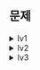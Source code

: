 




## 문제
<details>
<summary>lv1</summary>
[2025-09-11] [택배 상자 꺼내기](https://school.programmers.co.kr/learn/courses/30/lessons/389478)


</details>

<details>
<summary>lv2</summary>

[2025-08-28] [완전범죄](https://school.programmers.co.kr/learn/courses/30/lessons/389480)

[2025-08-29] [서버 증설 횟수](https://school.programmers.co.kr/learn/courses/30/lessons/389479)

[2025-09-01] [올바른 괄호](https://school.programmers.co.kr/learn/courses/30/lessons/12909)

[2025-09-02] [석유 시추](https://school.programmers.co.kr/learn/courses/30/lessons/250136)

[2025-09-03] [지게차와 크레인](https://school.programmers.co.kr/learn/courses/30/lessons/388353)

[2025-09-04] [비밀 코드 해독](https://school.programmers.co.kr/learn/courses/30/lessons/388352)

[2025-09-05] [퍼즐 게임 챌린지](https://school.programmers.co.kr/learn/courses/30/lessons/340212)

[2025-09-08] [요격 시스템](https://school.programmers.co.kr/learn/courses/30/lessons/181188) / LTH

[2025-09-09] [충돌위험 찾기](https://school.programmers.co.kr/learn/courses/30/lessons/340211)

[2025-09-10] [도넛과 막대 그래프](https://school.programmers.co.kr/learn/courses/30/lessons/258711)

[2025-09-11] [아날로그 시계](https://school.programmers.co.kr/learn/courses/30/lessons/250135)

[2025-09-12] [요격 시스템](https://school.programmers.co.kr/learn/courses/30/lessons/181188) / KJ, JHG

[2025-09-15] [게임 맵 최단거리](https://school.programmers.co.kr/learn/courses/30/lessons/1844) / LTH

[2025-09-16] [두 원 사이의 정수 쌍](https://school.programmers.co.kr/learn/courses/30/lessons/181187)

[2025-09-17] [연속된 부분 수열의 합](https://school.programmers.co.kr/learn/courses/30/lessons/178870)

[2025-09-18] [과제 진행하기](https://school.programmers.co.kr/learn/courses/30/lessons/176962)

[2025-09-19] [광물 캐기](https://school.programmers.co.kr/learn/courses/30/lessons/172927)

[2025-09-22] [124 나라의 숫자](https://school.programmers.co.kr/learn/courses/30/lessons/12899)

[2025-09-23] [리코쳇 로봇](https://school.programmers.co.kr/learn/courses/30/lessons/169199)

[2025-09-24] [당구 연습](https://school.programmers.co.kr/learn/courses/30/lessons/169198)

[2025-09-25] [혼자서 하는 틱택토](https://school.programmers.co.kr/learn/courses/30/lessons/160585)

[2025-09-26] [미로 탈출](https://school.programmers.co.kr/learn/courses/30/lessons/159993)

[2025-09-29] [2 x n 타일링](https://school.programmers.co.kr/learn/courses/30/lessons/12900)

[2025-09-30] [호텔 대실](https://school.programmers.co.kr/learn/courses/30/lessons/155651)

[2025-10-01] [무인도 여행](https://school.programmers.co.kr/learn/courses/30/lessons/154540)

[2025-10-02] [뒤에 있는 큰 수 찾기](https://school.programmers.co.kr/learn/courses/30/lessons/154539)

[2025-10-03] [숫자 변환하기](https://school.programmers.co.kr/learn/courses/30/lessons/154538)

[2025-10-13] [가장 큰 정사각형 찾기](https://school.programmers.co.kr/learn/courses/30/lessons/12905)

[2025-10-14] [시소 짝꿍](https://school.programmers.co.kr/learn/courses/30/lessons/152996)

[2025-10-15] [택배 배달과 수거하기](https://school.programmers.co.kr/learn/courses/30/lessons/150369)

[2025-10-16] [이모티콘 할인행사](https://school.programmers.co.kr/learn/courses/30/lessons/150368)


</details>

<details>
<summary>lv3</summary>

[2025-09-01] [봉인된 주문](https://school.programmers.co.kr/learn/courses/30/lessons/389481)

[2025-09-08] [홀짝트리](https://school.programmers.co.kr/learn/courses/30/lessons/388354)

[2025-09-15] [수식 복원하기](https://school.programmers.co.kr/learn/courses/30/lessons/340210)

[2025-09-22] [주사위 고르기](https://school.programmers.co.kr/learn/courses/30/lessons/258709)

[2025-09-29] [n + 1 카드게임](https://school.programmers.co.kr/learn/courses/30/lessons/258707)

[2025-10-13] [산 모양 타일링](https://school.programmers.co.kr/learn/courses/30/lessons/258705)

</details>
